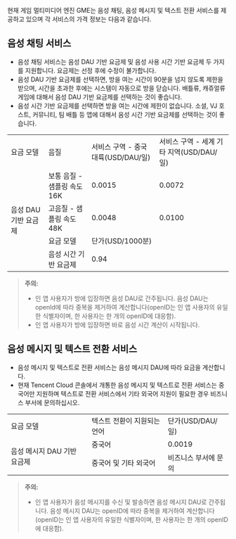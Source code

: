 현재 게임 멀티미디어 엔진 GME는 음성 채팅, 음성 메시지 및 텍스트 전환 서비스를 제공하고 있으며 각 서비스의 가격 정보는 다음과 같습니다.

## 음성 채팅 서비스

- 음성 채팅 서비스는 음성 DAU 기반 요금제 및 음성 사용 시간 기반 요금제 두 가지를 지원합니다. 요금제는 선정 후에 수정이 불가합니다.
- 음성 DAU 기반 요금제를 선택하면, 방을 여는 시간이 90분을 넘지 않도록 제한을 받으며, 시간을 초과한 후에는 시스템이 자동으로 방을 닫습니다. 배틀류, 캐쥬얼류 게임에 대해서 음성 DAU 기반 요금제를 선택하는 것이 좋습니다.
- 음성 시간 기반 요금제를 선택하면 방을 여는 시간에 제한이 없습니다. 소셜, VJ 호스트, 커뮤니티, 팀 배틀 등 앱에 대해서 음성 시간 기반 요금제를 선택하는 것이 좋습니다.

<table>
   <tr>
      <td>요금 모델</td>
      <td>음질</td>
      <td>서비스 구역 - 중국대륙(USD/DAU/일)</td>
      <td>서비스 구역 - 세계 기타 지역(USD/DAU/일)</td>
   </tr>
   <tr>
      <td  rowspan="6">음성 DAU 기반 요금제</td>
      <td rowspan="1">보통 음질 - 샘플링 속도 16K</td>
      <td>0.0015 </td>
      <td>0.0072 </td>
   </tr>
   <tr>
      <td rowspan="1">고음질 - 샘플링 속도48K</td>
      <td>0.0048 </td>
      <td>0.0100 </td>
   </tr>
   <tr>
      <td>요금 모델</td>
      <td colspan="4">단가(USD/1000분)</td>
   </tr>
   <tr>
      <td>음성 시간 기반 요금제</td>
      <td colspan="4">0.94</td>
   </tr>
</table>



>**주의:**
>- 인 앱 사용자가 방에 입장하면 음성 DAU로 간주됩니다. 음성 DAU는 openId에 따라 중복을 제거하여 계산합니다(openID는 인 앱 사용자의 유일한 식별자이며, 한 사용자는 한 개의 openID에 대응함).
>- 인 앱 사용자가 방에 입장하면 바로 음성 시간 계산이 시작됩니다.

## 음성 메시지 및 텍스트 전환 서비스
- 음성 메시지 및 텍스트로 전환 서비스는 음성 메시지 DAU에 따라 요금을 계산합니다.
- 현재 Tencent Cloud 콘솔에서 개통한 음성 메시지 및 텍스트로 전환 서비스는 중국어만 지원하며 텍스트로 전환 서비스에서 기타 외국어 지원이 필요한 경우 비즈니스 부서에 문의하십시오.

<table>
   <tr>
      <td>요금 모델</td>
      <td>텍스트 전환이 지원되는 언어</td>
      <td>단가(USD/DAU/일)</td>
   </tr>
   <tr>
      <td  rowspan="4">음성 메시지 DAU 기반 요금제</td>
      <td  rowspan="1">중국어</td>
      <td>0.0019 </td>
   </tr>
   <tr>
      <td>중국어 및 기타 외국어</td>
      <td colspan="2">비즈니스 부서에 문의</td>
   </tr>
</table>



>**주의:**
>- 인 앱 사용자가 음성 메시지를 수신 및 발송하면 음성 메시지 DAU로 간주됩니다. 음성 메시지 DAU는 openID에 따라 중복을 제거하여 계산합니다(openID는 인 앱 사용자의 유일한 식별자이며, 한 사용자는 한 개의 openID에 대응함).
